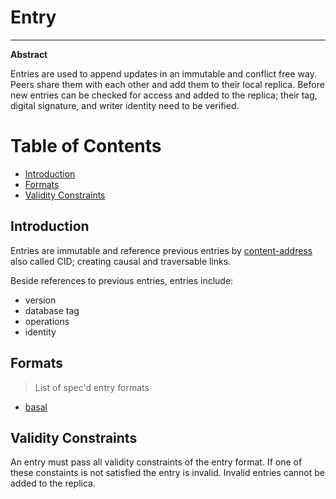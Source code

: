 # Entry

-----

**Abstract**

Entries are used to append updates in an immutable and conflict free way. Peers share them with each other and add them to their local replica.
Before new entries can be checked for access and added to the replica; their tag, digital signature, and writer identity need to be verified.

# Table of Contents

- [Introduction](#introduction)
- [Formats](#formats)
- [Validity Constraints](#validity-constraints)

## Introduction

Entries are immutable and reference previous entries by [content-address](https://docs.ipfs.io/concepts/content-addressing) also called CID; creating causal and traversable links.

Beside references to previous entries, entries include:

 - version
 - database tag
 - operations
 - identity

## Formats

> List of spec'd entry formats

- [basal](./basal)

## Validity Constraints

An entry must pass all validity constraints of the entry format.
If one of these constaints is not satisfied the entry is invalid. Invalid entries cannot be added to the replica.


